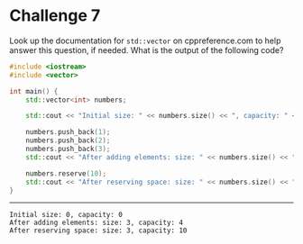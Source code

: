 # Challenge 7

Look up the documentation for `std::vector` on cppreference.com to help answer this question, if needed. What is the output of the following code?

```cpp
#include <iostream>
#include <vector>

int main() {
    std::vector<int> numbers;

    std::cout << "Initial size: " << numbers.size() << ", capacity: " << numbers.capacity() << std::endl;

    numbers.push_back(1);
    numbers.push_back(2);
    numbers.push_back(3);
    std::cout << "After adding elements: size: " << numbers.size() << ", capacity: " << numbers.capacity() << std::endl;

    numbers.reserve(10);
    std::cout << "After reserving space: size: " << numbers.size() << ", capacity: " << numbers.capacity() << std::endl;
}
```

---

```
Initial size: 0, capacity: 0
After adding elements: size: 3, capacity: 4
After reserving space: size: 3, capacity: 10
```
